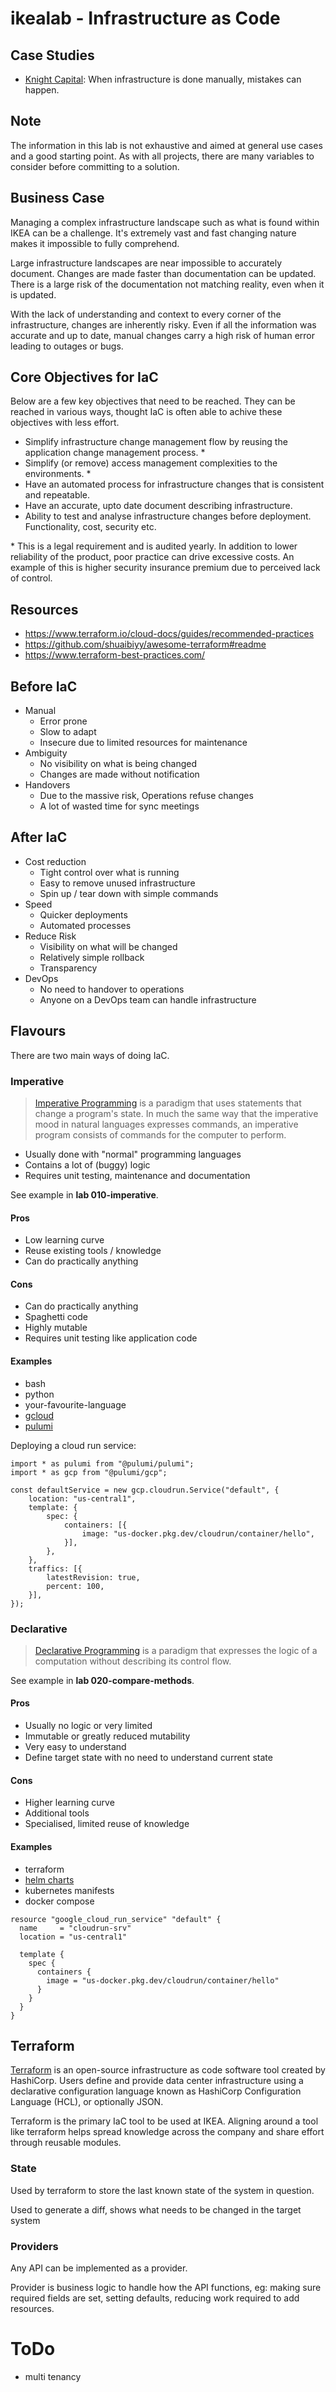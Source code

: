 # ikealab - Infrastructure as Code

## Case Studies

- [Knight Capital](/case-studdies/knight-capital-group.md): When infrastructure is done manually, mistakes can happen.

## Note

The information in this lab is not exhaustive and aimed at general use cases and a good starting point. As with all projects, there are many variables to consider before committing to a solution.


## Business Case

Managing a complex infrastructure landscape such as what is found within IKEA can be a challenge. It's extremely vast and fast changing nature makes it impossible to fully comprehend.

Large infrastructure landscapes are near impossible to accurately document. Changes are made faster than documentation can be updated. There is a large risk of the documentation not matching reality, even when it is updated.

With the lack of understanding and context to every corner of the infrastructure, changes are inherently risky. Even if all the information was accurate and up to date, manual changes carry a high risk of human error leading to outages or bugs.

## Core Objectives for IaC

Below are a few key objectives that need to be reached. They can be reached in various ways, thought IaC is often able to achive these objectives with less effort.

- Simplify infrastructure change management flow by reusing the application change management process. \*
- Simplify (or remove) access management complexities to the environments. \*
- Have an automated process for infrastructure changes that is consistent and repeatable.
- Have an accurate, upto date document describing infrastructure.
- Ability to test and analyse infrastructure changes before deployment. Functionality, cost, security etc.


\* This is a legal requirement and is audited yearly. In addition to lower reliability of the product, poor practice can drive excessive costs. An example of this is higher security insurance premium due to perceived lack of control.
 
## Resources

- https://www.terraform.io/cloud-docs/guides/recommended-practices
- https://github.com/shuaibiyy/awesome-terraform#readme
- https://www.terraform-best-practices.com/

## Before IaC

- Manual
    - Error prone
    - Slow to adapt
    - Insecure due to limited resources for maintenance
- Ambiguity
    - No visibility on what is being changed
    - Changes are made without notification
- Handovers
    - Due to the massive risk, Operations refuse changes
    - A lot of wasted time for sync meetings

## After IaC

- Cost reduction
    - Tight control over what is running
    - Easy to remove unused infrastructure
    - Spin up / tear down with simple commands
- Speed
    - Quicker deployments
    - Automated processes
- Reduce Risk
    - Visibility on what will be changed
    - Relatively simple rollback
    - Transparency
- DevOps
    - No need to handover to operations
    - Anyone on a DevOps team can handle infrastructure

## Flavours

There are two main ways of doing IaC.

### Imperative

> [Imperative Programming] is a paradigm that uses statements that change a program's state. In much the same way that the imperative mood in natural languages expresses commands, an imperative program consists of commands for the computer to perform.

- Usually done with "normal" programming languages
- Contains a lot of (buggy) logic
- Requires unit testing, maintenance and documentation

See example in **lab 010-imperative**.

#### Pros

- Low learning curve
- Reuse existing tools / knowledge
- Can do practically anything

#### Cons

- Can do practically anything
- Spaghetti code
- Highly mutable
- Requires unit testing like application code

#### Examples

- bash
- python
- your-favourite-language
- [gcloud](https://cloud.google.com/sdk/gcloud)
- [pulumi](https://www.pulumi.com/)


Deploying a cloud run service:

```node
import * as pulumi from "@pulumi/pulumi";
import * as gcp from "@pulumi/gcp";

const defaultService = new gcp.cloudrun.Service("default", {
    location: "us-central1",
    template: {
        spec: {
            containers: [{
                image: "us-docker.pkg.dev/cloudrun/container/hello",
            }],
        },
    },
    traffics: [{
        latestRevision: true,
        percent: 100,
    }],
});
```


### Declarative

> [Declarative Programming] is a paradigm that expresses the logic of a computation without describing its control flow.

See example in **lab 020-compare-methods**.

#### Pros

- Usually no logic or very limited
- Immutable or greatly reduced mutability
- Very easy to understand
- Define target state with no need to understand current state

#### Cons

- Higher learning curve
- Additional tools
- Specialised, limited reuse of knowledge

#### Examples

- terraform
- [helm charts](https://helm.sh/docs/topics/charts/)
- kubernetes manifests
- docker compose


```hcl
resource "google_cloud_run_service" "default" {
  name     = "cloudrun-srv"
  location = "us-central1"

  template {
    spec {
      containers {
        image = "us-docker.pkg.dev/cloudrun/container/hello"
      }
    }
  }
}
```

## Terraform

[Terraform] is an open-source infrastructure as code software tool created by HashiCorp. Users define and provide data center infrastructure using a declarative configuration language known as HashiCorp Configuration Language (HCL), or optionally JSON.

Terraform is the primary IaC tool to be used at IKEA. Aligning around a tool like terraform helps spread knowledge across the company and share effort through reusable modules.



### State

Used by terraform to store the last known state of the system in question.

Used to generate a diff, shows what needs to be changed in the target system

### Providers

Any API can be implemented as a provider.

Provider is business logic to handle how the API functions, eg: making sure
required fields are set, setting defaults, reducing work required to add
resources.





# ToDo

- multi tenancy









[Terraform State]: https://thorsten-hans.com/terraform-state-demystified
[Declarative Programming]: https://en.wikipedia.org/wiki/Declarative_programming
[Imperative Programming]: https://en.wikipedia.org/wiki/Imperative_programming
[Terraform]: https://en.wikipedia.org/wiki/Terraform_(software)

